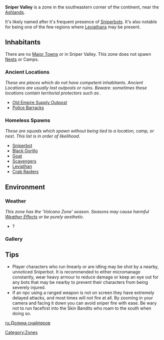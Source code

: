 **Sniper Valley** is a zone in the southeastern corner of the continent,
near the [Ashlands](Ashlands.md "wikilink").

It's likely named after it's frequent presence of
[Sniperbots](Sniperbot.md "wikilink"). It's also notable for being one of
the few regions where [Leviathans](Leviathan.md "wikilink") may be present.

## Inhabitants

There are no [Major Towns](Major_Towns.md "wikilink") or [](Minor_Outposts.md) in Sniper Valley. This zone does
not spawn [Nests](Nest.md "wikilink") or Camps.

### Ancient Locations

*These are places which do not have competent inhabitants. Ancient
Locations are usually lost outposts or ruins. Beware: sometimes these
locations contain territorial protectors such as [](Security_Spider.md).*

- [Old Empire Supply Outpost](Old_Empire_Supply_Outpost.md "wikilink")
- [Police Barracks](Police_Barracks.md "wikilink")

### Homeless Spawns

*These are squads which spawn without being tied to a location, camp, or
nest. This list is in order of likelihood.*

- [Sniperbot](Sniperbot.md "wikilink")
- [Black Gorillo](Black_Gorillo.md "wikilink")
- [Goat](Goat.md "wikilink")
- [Scavengers](Scavengers.md "wikilink")
- [Leviathan](Leviathan.md "wikilink")
- [Crab Raiders](03%20-%20Projects%20&%20Wikis/Kenshi/Kenshi%20Wiki/Kenshi%20Wiki%20Template/Crab_Raiders.md "wikilink")

## Environment

### Weather

*This zone has the 'Volcano Zone' season. Seasons may cause harmful
[Weather Effects](Weather_Effects.md "wikilink") or be purely aesthetic.*

- ?

### Gallery

## Tips

- Player characters who run linearly or are idling may be shot by a
  nearby, unnoticed Sniperbot. It is recommended to either micromanage
  constantly, wear heavy armour to reduce damage or keep an eye out for
  any bots that may be nearby to prevent their characters from being
  severely injured.
- If an npc using a ranged weapon is not on screen they have extremely
  delayed attacks, and most times will not fire at all. By zooming in
  your camera and facing it down you can avoid sniper fire with ease. Be
  wary not to run facefirst into the Skin Bandits who roam to the south
  when doing so.

[ru:Долина снайперов](ru:Долина_снайперов "wikilink")

[Category:Zones](Category:Zones "wikilink")